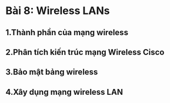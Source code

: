 # Bài 8: Wireless LANs

## 1.Thành phần của mạng wireless

## 2.Phân tích kiến trúc mạng Wireless Cisco

## 3.Bảo mật bảng wireless

## 4.Xây dụng mạng wireless LAN
